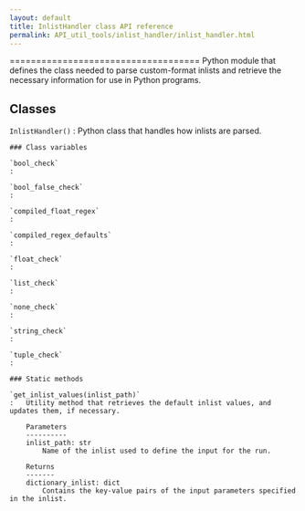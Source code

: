 ```yaml
---
layout: default
title: InlistHandler class API reference
permalink: API_util_tools/inlist_handler/inlist_handler.html
---
```


====================================
Python module that defines the class needed to parse custom-format inlists and retrieve the necessary information for use in Python programs.

Classes
-------

`InlistHandler()`
:   Python class that handles how inlists are parsed.

    ### Class variables

    `bool_check`
    :

    `bool_false_check`
    :

    `compiled_float_regex`
    :

    `compiled_regex_defaults`
    :

    `float_check`
    :

    `list_check`
    :

    `none_check`
    :

    `string_check`
    :

    `tuple_check`
    :

    ### Static methods

    `get_inlist_values(inlist_path)`
    :   Utility method that retrieves the default inlist values, and updates them, if necessary.
        
        Parameters
        ----------
        inlist_path: str
            Name of the inlist used to define the input for the run.
        
        Returns
        -------
        dictionary_inlist: dict
            Contains the key-value pairs of the input parameters specified in the inlist.
